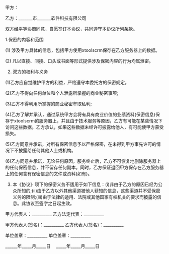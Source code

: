 
 


甲方：


乙方：_______市_______软件科技有限公司


双方经平等协商同意，自愿签订本协议，共同遵守本协议所列条款。


1.保密的内容和范围


(1) 涉及甲方具体的信息，包括甲方使用xtoolscrm保存在乙方服务器上的数据。


(2) 凡以直接、间接、口头或书面等形式提供涉及保密内容的行为均属泄密。


2. 双方的权利与义务


(1)乙方应自觉维护甲方的利益，严格遵守本委托方的保密规定。


(2)乙方不得向任何单位和个人泄露所掌握的商业秘密事项;


(3)乙方不得利用所掌握的商业秘密牟取私利;


(4)乙方了解并承认，通过系统甲方会将有具有商业价值的业绩资料(保密信息)保存于xtoolscrm的服务器上，并且由于技术服务等原因，乙方有可能在某些情况下访问这些数据。乙方承认，如果这些数据未经许可披露给他人，有可能使甲方蒙受损失。


(5)乙方同意并承诺，对所有保密信息予以严格保密，在未得到甲方事先许可的情况下不披露给任何其他人士或机构。


(6)乙方同意并承诺，无论任何原因，服务终止后，乙方不可恢复地删除服务器上的任何保密信息，并不留存任何副本。同时，乙方保证退回甲方保存在乙方服务器上的任何含有保密信息的文件或资料(如有)。


3. 本《协议》项下的保密义务不适用于如下信息：(i)非由于乙方的原因已经为公众所知的;(ii)由于乙方以外其他渠道被他人获知的信息，这些渠道并不受保密义务的限制;(iii)由于法律的适用、法院或其他国家有权机关的要求而披露的信息。此协议至签字之日起生效。


甲方代表人：__________ 乙方法定代表：__________


甲方代表人(签名)：__________ 乙方代表人(签名)：__________


单位盖章：__________ 单位盖章：__________


______年_____月_____日　 _____年_____月_____日
 


 

 
 
 
 
 
  


  
 

  


  


  
 
 
 
 

